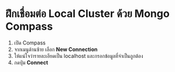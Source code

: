 
# ฝึกเชื่อมต่อ Local Cluster ด้วย Mongo Compass

1. เปิด Compass
2. จากเมนูด้านซ้าย เลือก **New Connection** 
3. ให้แน่ใจว่ารายละเอียดเป็น localhost และกรอกข้อมูลที่จำเป็นถูกต้อง
4. กดปุ่ม **Connect**